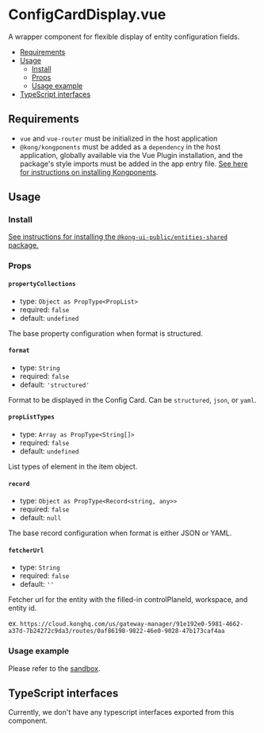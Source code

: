 # ConfigCardDisplay.vue

A wrapper component for flexible display of entity configuration fields.

- [Requirements](#requirements)
- [Usage](#usage)
  - [Install](#install)
  - [Props](#props)
  - [Usage example](#usage-example)
- [TypeScript interfaces](#typescript-interfaces)

## Requirements

- `vue` and `vue-router` must be initialized in the host application
- `@kong/kongponents` must be added as a `dependency` in the host application, globally available via the Vue Plugin installation, and the package's style imports must be added in the app entry file. [See here for instructions on installing Kongponents](https://kongponents.konghq.com/#globally-install-all-kongponents).

## Usage

### Install

[See instructions for installing the `@kong-ui-public/entities-shared` package.](../README.md#install)

### Props

#### `propertyCollections`

- type: `Object as PropType<PropList>`
- required: `false`
- default: `undefined`

The base property configuration when format is structured.

#### `format`

- type: `String`
- required: `false`
- default: `'structured'`

Format to be displayed in the Config Card. Can be `structured`, `json`, or `yaml`.

#### `propListTypes`

- type: `Array as PropType<String[]>`
- required: `false`
- default: `undefined`

List types of element in the item object.

#### `record`

- type: `Object as PropType<Record<string, any>>`
- required: `false`
- default: `null`

The base record configuration when format is either JSON or YAML.

#### `fetcherUrl`

- type: `String`
- required: `false`
- default: `''`

Fetcher url for the entity with the filled-in controlPlaneId, workspace, and entity id.

ex. `https://cloud.konghq.com/us/gateway-manager/91e192e0-5981-4662-a37d-7b24272c9da3/routes/0af86198-9822-46e0-9028-47b173caf4aa`

### Usage example

Please refer to the [sandbox](../sandbox/pages/ConfigCardDisplayPage.vue).

## TypeScript interfaces

Currently, we don't have any typescript interfaces exported from this component.
